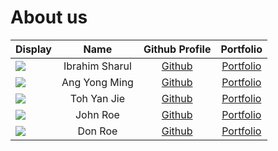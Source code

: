 # About us

| Display                                             |      Name      |               Github Profile                |                Portfolio                 |
|-----------------------------------------------------|:--------------:|:-------------------------------------------:|:----------------------------------------:|
| ![](https://via.placeholder.com/100.png?text=Photo) | Ibrahim Sharul | [Github](https://github.com/ibrahimisramos) | [Portfolio](docs/team/ibrahimisramos.md) |
| ![](https://via.placeholder.com/100.png?text=Photo) | Ang Yong Ming  |  [Github](https://github.com/angyongming)   |  [Portfolio](docs/team/angyongming.md)   |
| ![](https://via.placeholder.com/100.png?text=Photo) |  Toh Yan Jie   |   [Github](https://github.com/yanjie1017)   |   [Portfolio](docs/team/tohyanjie.md)    |
| ![](https://via.placeholder.com/100.png?text=Photo) |    John Roe    |        [Github](https://github.com/)        |    [Portfolio](docs/team/johndoe.md)     |
| ![](https://via.placeholder.com/100.png?text=Photo) |    Don Roe     |        [Github](https://github.com/)        |    [Portfolio](docs/team/johndoe.md)     |

